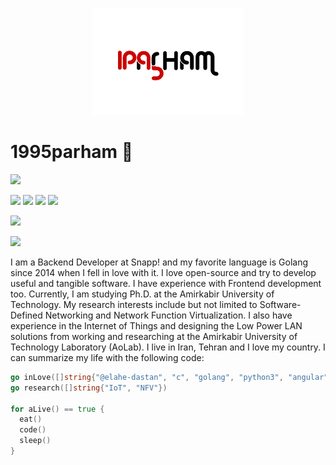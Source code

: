 <p align="center">
  <img src="https://github.com/1995parham/1995parham/raw/master/logo-lg.png"></img>
</p>

# 1995parham 🐼

[![](https://img.shields.io/badge/-elahe.dstn-black?style=flat-square&label=%F0%9F%A7%A1)](https://github.com/elahe-dastan)

![](https://img.shields.io/badge/-rust-orange?style=flat-square&logo=rust)
![](https://img.shields.io/badge/-go-orange?style=flat-square&logo=go)
![](https://img.shields.io/badge/-python3-orange?style=flat-square&logo=python)
![](https://img.shields.io/badge/-c-orange?style=flat-square&logo=c)

![](https://img.shields.io/badge/-angular-green?style=flat-square&logo=angular)

[![](https://img.shields.io/badge/-gmail-lightgray?style=flat-square&logo=gmail)](mailto:parham.alvani@gmail.com)

I am a Backend Developer at Snapp! and my favorite language is Golang since 2014 when I fell in love with it.
I love open-source and try to develop useful and tangible software. I have experience with Frontend development too.
Currently, I am studying Ph.D. at the Amirkabir University of Technology. My research interests include but not limited to Software-Defined Networking and Network Function Virtualization.
I also have experience in the Internet of Things and designing the Low Power LAN solutions from working and researching at the Amirkabir University of Technology Laboratory (AoLab).
I live in Iran, Tehran and I love my country. I can summarize my life with the following code:

```go
go inLove([]string{"@elahe-dastan", "c", "golang", "python3", "angular", "rust"})
go research([]string{"IoT", "NFV"})

for aLive() == true {
  eat()
  code()
  sleep()
}
```

<!--<p align="center">
  <img src="https://raw.githubusercontent.com/1995parham/1995parham/master/bernard.gif"></img>
</p>-->

